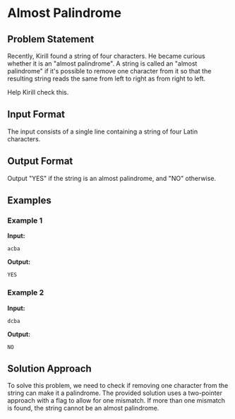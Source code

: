 # Almost Palindrome

## Problem Statement

Recently, Kirill found a string of four characters. He became curious whether it is an "almost palindrome". A string is called an "almost palindrome" if it's possible to remove one character from it so that the resulting string reads the same from left to right as from right to left.

Help Kirill check this.

## Input Format

The input consists of a single line containing a string of four Latin characters.

## Output Format

Output "YES" if the string is an almost palindrome, and "NO" otherwise.

## Examples

### Example 1
**Input:**
```
acba
```

**Output:**
```
YES
```

### Example 2
**Input:**
```
dcba
```

**Output:**
```
NO
```

## Solution Approach

To solve this problem, we need to check if removing one character from the string can make it a palindrome. The provided solution uses a two-pointer approach with a flag to allow for one mismatch. If more than one mismatch is found, the string cannot be an almost palindrome.
